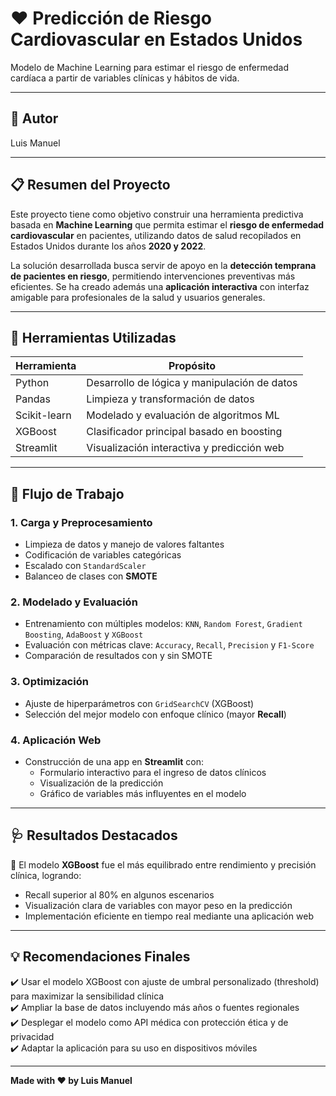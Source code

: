 
# ❤️ Predicción de Riesgo Cardiovascular en Estados Unidos

Modelo de Machine Learning para estimar el riesgo de enfermedad cardíaca a partir de variables clínicas y hábitos de vida.

---

## 👤 Autor
Luis Manuel

---

## 📋 Resumen del Proyecto

Este proyecto tiene como objetivo construir una herramienta predictiva basada en **Machine Learning** que permita estimar el **riesgo de enfermedad cardiovascular** en pacientes, utilizando datos de salud recopilados en Estados Unidos durante los años **2020 y 2022**.

La solución desarrollada busca servir de apoyo en la **detección temprana de pacientes en riesgo**, permitiendo intervenciones preventivas más eficientes. Se ha creado además una **aplicación interactiva** con interfaz amigable para profesionales de la salud y usuarios generales.

---

## 🔧 Herramientas Utilizadas

| Herramienta     | Propósito                                    |
|-----------------|----------------------------------------------|
| Python          | Desarrollo de lógica y manipulación de datos |
| Pandas          | Limpieza y transformación de datos           |
| Scikit-learn    | Modelado y evaluación de algoritmos ML       |
| XGBoost         | Clasificador principal basado en boosting    |
| Streamlit       | Visualización interactiva y predicción web   |

---

## 🧠 Flujo de Trabajo

### 1. Carga y Preprocesamiento
- Limpieza de datos y manejo de valores faltantes
- Codificación de variables categóricas
- Escalado con `StandardScaler`
- Balanceo de clases con **SMOTE**

### 2. Modelado y Evaluación
- Entrenamiento con múltiples modelos: `KNN`, `Random Forest`, `Gradient Boosting`, `AdaBoost` y `XGBoost`
- Evaluación con métricas clave: `Accuracy`, `Recall`, `Precision` y `F1-Score`
- Comparación de resultados con y sin SMOTE

### 3. Optimización
- Ajuste de hiperparámetros con `GridSearchCV` (XGBoost)
- Selección del mejor modelo con enfoque clínico (mayor **Recall**)

### 4. Aplicación Web
- Construcción de una app en **Streamlit** con:
  - Formulario interactivo para el ingreso de datos clínicos
  - Visualización de la predicción
  - Gráfico de variables más influyentes en el modelo

---

## 🩺 Resultados Destacados

📌 El modelo **XGBoost** fue el más equilibrado entre rendimiento y precisión clínica, logrando:

- Recall superior al 80% en algunos escenarios
- Visualización clara de variables con mayor peso en la predicción
- Implementación eficiente en tiempo real mediante una aplicación web

---

## 💡 Recomendaciones Finales

✔️ Usar el modelo XGBoost con ajuste de umbral personalizado (threshold) para maximizar la sensibilidad clínica  
✔️ Ampliar la base de datos incluyendo más años o fuentes regionales  
✔️ Desplegar el modelo como API médica con protección ética y de privacidad  
✔️ Adaptar la aplicación para su uso en dispositivos móviles

---

**Made with ❤️ by Luis Manuel**
